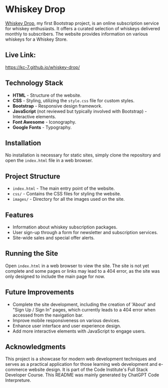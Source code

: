 # Whiskey Drop

[Whiskey Drop](https://kc-7.github.io/whiskey-drop/), my first Bootstrap project, is an online subscription service for whiskey enthusiasts. It offers a curated selection of whiskeys delivered monthly to subscribers. The website provides information on various whiskeys for a Whiskey Store.

## Live Link:
https://kc-7.github.io/whiskey-drop/

## Technology Stack

- **HTML** - Structure of the website.
- **CSS** - Styling, utilizing the `style.css` file for custom styles.
- **Bootstrap** - Responsive design framework.
- **JavaScript** (not reviewed but typically involved with Bootstrap) - Interactive elements.
- **Font Awesome** - Iconography.
- **Google Fonts** - Typography.

## Installation

No installation is necessary for static sites, simply clone the repository and open the `index.html` file in a web browser.

## Project Structure

- `index.html` - The main entry point of the website.
- `css/` - Contains the CSS files for styling the website.
- `images/` - Directory for all the images used on the site.

## Features

- Information about whiskey subscription packages.
- User sign-up through a form for newsletter and subscription services.
- Site-wide sales and special offer alerts.

## Running the Site

Open `index.html` in a web browser to view the site. The site is not yet complete and some pages or links may lead to a 404 error, as the site was only designed to include the main page for now.

## Future Improvements

- Complete the site development, including the creation of 'About' and "Sign Up / Sign In" pages, which currently leads to a 404 error when accessed from the navigation bar.
- Improve mobile responsiveness on various devices.
- Enhance user interface and user experience design.
- Add more interactive elements with JavaScript to engage users.

## Acknowledgments

This project is a showcase for modern web development techniques and serves as a practical application for those learning web development and e-commerce website design. It is part of the Code Institute's Full Stack Developer Course.
This README was mainly generated by ChatGPT Code Interpreture.
